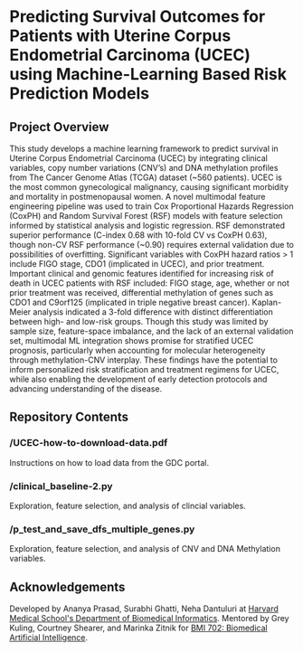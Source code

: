 # Predicting Survival Outcomes for Patients with Uterine Corpus Endometrial Carcinoma (UCEC) using Machine-Learning Based Risk Prediction Models

## Project Overview
This study develops a machine learning framework to predict survival in Uterine Corpus Endometrial Carcinoma (UCEC) by integrating clinical variables, copy number variations (CNV’s) and DNA methylation profiles from The Cancer Genome Atlas (TCGA) dataset (~560 patients). UCEC is the most common gynecological malignancy, causing significant morbidity and mortality in postmenopausal women. A novel multimodal feature engineering pipeline was used to train Cox Proportional Hazards Regression (CoxPH) and Random Survival Forest (RSF) models with feature selection informed by statistical analysis and logistic regression. RSF demonstrated superior performance (C-index 0.68 with 10-fold CV vs CoxPH 0.63), though non-CV RSF performance (~0.90) requires external validation due to possibilities of overfitting. Significant variables with CoxPH hazard ratios > 1 include FIGO stage, CDO1 (implicated in UCEC), and prior treatment. Important clinical and genomic features identified for increasing risk of death in UCEC patients with RSF included: FIGO stage, age, whether or not prior treatment was received, differential methylation of genes such as CDO1 and C9orf125 (implicated in triple negative breast cancer). Kaplan-Meier analysis indicated a 3-fold difference with distinct differentiation between high- and low-risk groups. Though this study was limited by sample size, feature-space imbalance, and the lack of an external validation set, multimodal ML integration shows promise for stratified UCEC prognosis, particularly when accounting for molecular heterogeneity through methylation-CNV interplay. These findings have the potential to inform personalized risk stratification and treatment regimens for UCEC, while also enabling the development of early detection protocols and advancing understanding of the disease.

## Repository Contents
### /UCEC-how-to-download-data.pdf
Instructions on how to load data from the GDC portal.

### /clinical_baseline-2.py
Exploration, feature selection, and analysis of clincial variables. 

### /p_test_and_save_dfs_multiple_genes.py
Exploration, feature selection, and analysis of CNV and DNA Methylation variables. 


## Acknowledgements
Developed by Ananya Prasad, Surabhi Ghatti, Neha Dantuluri at [Harvard Medical School's Department of Biomedical Informatics](https://dbmi.hms.harvard.edu). Mentored by Grey Kuling, Courtney Shearer, and Marinka Zitnik for [BMI 702: Biomedical Artificial Intelligence](https://zitniklab.hms.harvard.edu/BMI702/). 
